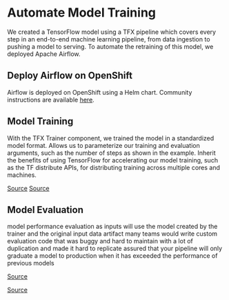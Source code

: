 # Automate Model Training

We created a TensorFlow model using a TFX pipeline which covers every step in an end-to-end machine learning pipeline, from data ingestion to pushing a model to serving. To automate the retraining of this model, we deployed Apache Airflow.

## Deploy Airflow on OpenShift

Airflow is deployed on OpenShift using a Helm chart. Community instructions are available [here](https://github.com/redhat-na-ssa/airflow-on-openshift).

## Model Training

With the TFX Trainer component, we trained the model in  a standardized model format. Allows us to parameterize our training and evaluation arguments, such as the number of steps as shown in the example. Inherit the benefits of using TensorFlow for accelerating our model training, such as the TF distribute APIs, for distributing training across multiple cores and machines.

[Source](https://www.tensorflow.org/tfx/guide/trainer)
[Source](https://github.com/dmarcus-wire/tfx-pipelines/tree/main/components#trainer)

## Model Evaluation

model performance evaluation as inputs
will use the model created by the trainer and the original input data artifact
many teams would write custom evaluation code that was buggy and hard to maintain with a lot of duplication and made it hard to replicate
assured that your pipeline will only graduate a model to production when it has exceeded the performance of previous models

[Source](https://www.tensorflow.org/tfx/guide/evaluator)

[Source](https://github.com/dmarcus-wire/tfx-pipelines/tree/main/components#trainer)
